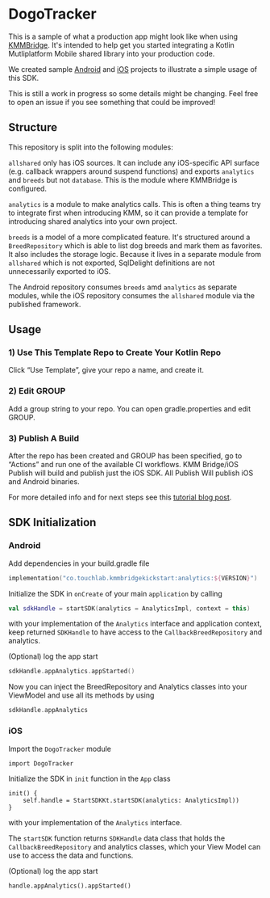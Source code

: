 # DogoTracker

This is a sample of what a production app might look like when using
[KMMBridge](https://github.com/touchlab/KMMBridge/).
It's intended to help get you started integrating a Kotlin Mutliplatform Mobile shared library into your production
code.

We created sample [Android](https://github.com/touchlab/KMMBridgeKickStart-Android)
and [iOS](https://github.com/touchlab/KMMBridgeKickStart-iOS) projects to illustrate
a simple usage of this SDK.

This is still a work in progress so some details might be changing. Feel free to open an issue if you see something that
could be improved!

## Structure

This repository is split into the following modules:

`allshared` only has iOS sources. It can include any iOS-specific API surface (e.g. callback wrappers around suspend
functions) and exports `analytics` and `breeds` but not `database`. This is the module where KMMBridge is configured.

`analytics` is a module to make analytics calls. This is often a thing teams try to integrate first when introducing
KMM, so it can provide a template for introducing shared analytics into your own project.

`breeds` is a model of a more complicated feature. It's structured around a `BreedRepository` which is able to list dog
breeds and mark them as favorites. It also includes the storage logic. Because it lives in a separate module
from `allshared` which is not exported, SqlDelight definitions are not unnecessarily exported to iOS.

The Android repository consumes `breeds` amd `analytics` as separate modules, while the iOS repository consumes
the `allshared` module via the published framework.

## Usage

### 1) Use This Template Repo to Create Your Kotlin Repo

Click “Use Template”, give your repo a name, and create it.

### 2) Edit GROUP

Add a group string to your repo. You can open gradle.properties and edit GROUP.

### 3) Publish A Build

After the repo has been created and GROUP has been specified, go to “Actions” and run one of the available CI workflows.
KMM Bridge/iOS Publish will build and publish just the iOS SDK. All Publish Will publish iOS and Android binaries.

For more detailed info and for next steps see
this [tutorial blog post](https://touchlab.co/quick-start-with-kmmbridge-1-hour-tutorial/).

## SDK Initialization

### Android

Add dependencies in your build.gradle file

```kotlin
implementation("co.touchlab.kmmbridgekickstart:analytics:${VERSION}")
```

Initialize the SDK in `onCreate` of your main `application` by calling

```kotlin
val sdkHandle = startSDK(analytics = AnalyticsImpl, context = this)
```

with your implementation of the `Analytics` interface and application context, keep returned `SDKHandle` to have access
to the `CallbackBreedRepository` and analytics.

(Optional) log the app start

```kotlin
sdkHandle.appAnalytics.appStarted()
```

Now you can inject the BreedRepository and Analytics classes into your ViewModel and use all its methods by using

```kotlin
sdkHandle.appAnalytics
```

### iOS

Import the `DogoTracker` module

```
import DogoTracker
```

Initialize the SDK in `init` function in the `App` class

```
init() {
    self.handle = StartSDKKt.startSDK(analytics: AnalyticsImpl))
}
```

with your implementation of the `Analytics` interface.

The `startSDK` function returns `SDKHandle` data class that holds the `CallbackBreedRepository` and analytics classes,
which your View Model can use to access the data and functions.

(Optional) log the app start

```
handle.appAnalytics().appStarted()
```
